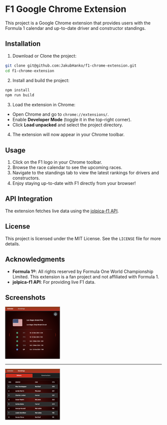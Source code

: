 # F1 Google Chrome Extension

This project is a Google Chrome extension that provides users with the Formula 1 calendar and up-to-date driver and constructor standings.

## Installation

1. Download or Clone the project:

```bash
git clone git@github.com:JakubHanko/f1-chrome-extension.git
cd f1-chrome-extension
```

2. Install and build the project:

```bash
npm install
npm run build
```

3. Load the extension in Chrome:

- Open Chrome and go to `chrome://extensions/`.
- Enable **Developer Mode** (toggle it in the top-right corner).
- Click **Load unpacked** and select the project directory.

4. The extension will now appear in your Chrome toolbar.

## Usage

1. Click on the F1 logo in your Chrome toolbar.
2. Browse the race calendar to see the upcoming races.
3. Navigate to the standings tab to view the latest rankings for drivers and constructors.
4. Enjoy staying up-to-date with F1 directly from your browser!

## API Integration

The extension fetches live data using the [jolpica-f1 API](https://github.com/jolpica/jolpica-f1).

## License

This project is licensed under the MIT License. See the `LICENSE` file for more details.

## Acknowledgments

- **Formula 1®**: All rights reserved by Formula One World Championship Limited. This extension is a fan project and not affiliated with Formula 1.
- **jolpica-f1 API**: For providing live F1 data.

## Screenshots

<img src="docs/calendar.png" alt="Calendar" width="35%">

---

<img src="docs/standings.png" alt="Standings" width="35%">
